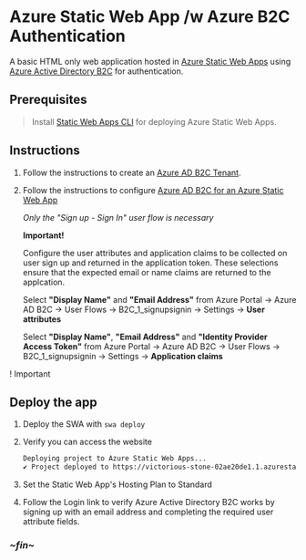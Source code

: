 # Azure Static Web App /w Azure B2C Authentication

A basic HTML only web application hosted in
[Azure Static Web Apps](https://learn.microsoft.com/en-us/azure/static-web-apps/)
using
[Azure Active Directory B2C](https://learn.microsoft.com/en-us/azure/active-directory-b2c/)
for authentication.

## Prerequisites

> Install [Static Web Apps CLI](https://azure.github.io/static-web-apps-cli/)
> for deploying Azure Static Web Apps.

## Instructions

1. Follow the instructions to create an
   [Azure AD B2C Tenant](https://learn.microsoft.com/en-us/azure/active-directory-b2c/tutorial-create-tenant).

2. Follow the instructions to configure
   [Azure AD B2C for an Azure Static Web App](https://learn.microsoft.com/en-us/azure/active-directory-b2c/configure-authentication-in-azure-static-app)

   _Only the "Sign up - Sign In" user flow is necessary_

   **Important!**

   Configure the user attributes and application claims to be collected on user
   sign up and returned in the application token. These selections ensure that
   the expected email or name claims are returned to the applcation.

   Select **"Display Name"** and **"Email Address"** from Azure Portal -> Azure
   AD B2C -> User Flows -> B2C_1_signupsignin -> Settings -> **User attributes**

   Select **"Display Name"**, **"Email Address"** and **"Identity Provider
   Access Token"** from Azure Portal -> Azure AD B2C -> User Flows ->
   B2C_1_signupsignin -> Settings -> **Application claims**

! Important

## Deploy the app

1. Deploy the SWA with `swa deploy`
1. Verify you can access the website

   ```bash
   Deploying project to Azure Static Web Apps...
   ✔ Project deployed to https://victorious-stone-02ae20de1.1.azurestaticapps.net 🚀
   ```

1. Set the Static Web App's Hosting Plan to Standard
1. Follow the Login link to verify Azure Active Directory B2C works by signing
   up with an email address and completing the required user attribute fields.

### _\~fin\~_
